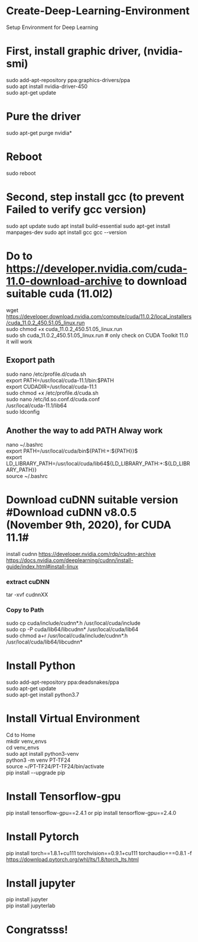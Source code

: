 # Create-Deep-Learning-Environment
Setup Environment for Deep Learning <br/>

# First, install graphic driver, (nvidia-smi)
sudo add-apt-repository ppa:graphics-drivers/ppa <br/>
sudo apt install nvidia-driver-450 <br/>
sudo apt-get update <br/>
# Pure the driver 
sudo apt-get purge nvidia* <br/>
# Reboot  
sudo reboot  <br/>
# Second, step install gcc (to prevent Failed to verify gcc version) 
sudo apt update 
sudo apt install build-essential 
sudo apt-get install manpages-dev 
sudo apt install gcc 
gcc --version 
# Do to https://developer.nvidia.com/cuda-11.0-download-archive to download suitable cuda (11.0l2) 
wget https://developer.download.nvidia.com/compute/cuda/11.0.2/local_installers/cuda_11.0.2_450.51.05_linux.run <br/>
sudo chmod +x cuda_11.0.2_450.51.05_linux.run <br/>
sudo sh cuda_11.0.2_450.51.05_linux.run # only check on CUDA Toolkit 11.0 it will work <br/>
## Exoport path
sudo nano /etc/profile.d/cuda.sh <br/>
export PATH=/usr/local/cuda-11.1/bin:$PATH <br/>
export CUDADIR=/usr/local/cuda-11.1 <br/> 
sudo chmod +x /etc/profile.d/cuda.sh <br/>
sudo nano /etc/ld.so.conf.d/cuda.conf <br/>
/usr/local/cuda-11.1/lib64  <br/>
sudo ldconfig <br/>
## Another the way to add PATH Alway work
nano ~/.bashrc  <br/>
export PATH=/usr/local/cuda/bin${PATH:+:${PATH}}$  <br/>
export LD_LIBRARY_PATH=/usr/local/cuda/lib64${LD_LIBRARY_PATH:+:${LD_LIBRARY_PATH}} <br/>
source ~/.bashrc <br/>

# Download cuDNN suitable version #Download cuDNN v8.0.5 (November 9th, 2020), for CUDA 11.1#
install cudnn https://developer.nvidia.com/rdp/cudnn-archive <br/>
https://docs.nvidia.com/deeplearning/cudnn/install-guide/index.html#install-linux <br/>
### extract cuDNN
tar -xvf cudnnXX <br/>
### Copy to Path
sudo cp cuda/include/cudnn*.h /usr/local/cuda/include <br/>
sudo cp -P cuda/lib64/libcudnn* /usr/local/cuda/lib64 <br/>
sudo chmod a+r /usr/local/cuda/include/cudnn*.h /usr/local/cuda/lib64/libcudnn* <br/>

# Install Python
sudo add-apt-repository ppa:deadsnakes/ppa <br/>
sudo apt-get update <br/>
sudo apt-get install python3.7 <br/>

# Install Virtual Environment
Cd to Home <br/>
mkdir venv_envs <br/>
cd venv_envs <br/>
sudo apt install python3-venv <br/>
python3 -m venv PT-TF24 <br/>
source ~/PT-TF24/PT-TF24/bin/activate <br/>
pip install --upgrade pip <br/>

# Install Tensorflow-gpu 
pip install tensorflow-gpu==2.4.1 or pip install tensorflow-gpu==2.4.0 <br/>

# Install Pytorch
pip install torch==1.8.1+cu111 torchvision==0.9.1+cu111 torchaudio===0.8.1 -f https://download.pytorch.org/whl/lts/1.8/torch_lts.html

# Install jupyter
pip install jupyter <br/>
pip install jupyterlab <br/>

# Congratsss!
